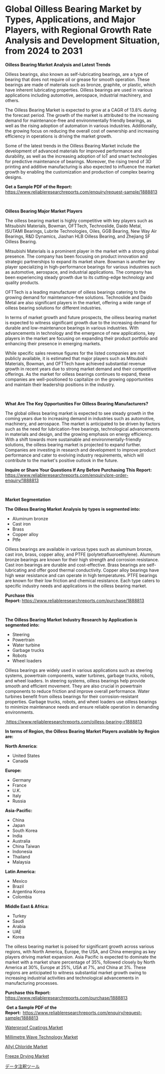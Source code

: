 <p><h1>Global Oilless Bearing Market by Types, Applications, and Major Players, with Regional Growth Rate Analysis and Development Situation, from 2024 to 2031</h1></p><p><strong>Oilless Bearing Market Analysis and Latest Trends</strong></p>
<p><p>Oilless bearings, also known as self-lubricating bearings, are a type of bearing that does not require oil or grease for smooth operation. These bearings are made of materials such as bronze, graphite, or plastic, which have inherent lubricating properties. Oilless bearings are used in various applications including automotive, aerospace, industrial machinery, and others.</p><p>The Oilless Bearing Market is expected to grow at a CAGR of 13.8% during the forecast period. The growth of the market is attributed to the increasing demand for maintenance-free and environmentally friendly bearings, as well as the rising adoption of automation in various industries. Additionally, the growing focus on reducing the overall cost of ownership and increasing efficiency in operations is driving the market growth.</p><p>Some of the latest trends in the Oilless Bearing Market include the development of advanced materials for improved performance and durability, as well as the increasing adoption of IoT and smart technologies for predictive maintenance of bearings. Moreover, the rising trend of 3D printing and additive manufacturing is also expected to influence the market growth by enabling the customization and production of complex bearing designs.</p></p>
<p><strong>Get a Sample PDF of the Report:&nbsp;</strong> <a href="https://www.reliableresearchreports.com/enquiry/request-sample/1888813">https://www.reliableresearchreports.com/enquiry/request-sample/1888813</a></p>
<p>&nbsp;</p>
<p><strong>Oilless Bearing Major Market Players</strong></p>
<p><p>The oilless bearing market is highly competitive with key players such as Mitsubishi Materials, Bowman, OFTTech, Technoslide, Daido Metal, ISUTAMI Bearings, Lubrite Technologies, Oiles, GGB Bearing, New Way Air Bearings, R&D Dynamics, Jiashan HLB Oilless Bearing, and Zhejiang SF Oilless Bearing. </p><p>Mitsubishi Materials is a prominent player in the market with a strong global presence. The company has been focusing on product innovation and strategic partnerships to expand its market share. Bowman is another key player specializing in high-performance bearings for various industries such as automotive, aerospace, and industrial applications. The company has been experiencing steady growth due to its cutting-edge technology and quality products.</p><p>OFTTech is a leading manufacturer of oilless bearings catering to the growing demand for maintenance-free solutions. Technoslide and Daido Metal are also significant players in the market, offering a wide range of oilless bearing solutions for different industries. </p><p>In terms of market growth and future prospects, the oilless bearing market is expected to witness significant growth due to the increasing demand for durable and low-maintenance bearings in various industries. With advancements in technology and the emergence of new applications, key players in the market are focusing on expanding their product portfolio and enhancing their presence in emerging markets.</p><p>While specific sales revenue figures for the listed companies are not publicly available, it is estimated that major players such as Mitsubishi Materials, Bowman, and OFTTech have achieved substantial revenue growth in recent years due to strong market demand and their competitive offerings. As the market for oilless bearings continues to expand, these companies are well-positioned to capitalize on the growing opportunities and maintain their leadership positions in the industry.</p></p>
<p>&nbsp;</p>
<p><strong>What Are The Key Opportunities For Oilless Bearing Manufacturers?</strong></p>
<p><p>The global oilless bearing market is expected to see steady growth in the coming years due to increasing demand in industries such as automotive, machinery, and aerospace. The market is anticipated to be driven by factors such as the need for lubrication-free bearings, technological advancements in materials and design, and the growing emphasis on energy efficiency. With a shift towards more sustainable and environmentally-friendly solutions, the oilless bearing market is projected to expand further. Companies are investing in research and development to improve product performance and cater to evolving industry requirements, which will contribute to the market's positive outlook in the future.</p></p>
<p><strong>Inquire or Share Your Questions If Any Before Purchasing This Report:</strong> <a href="https://www.reliableresearchreports.com/enquiry/pre-order-enquiry/1888813">https://www.reliableresearchreports.com/enquiry/pre-order-enquiry/1888813</a></p>
<p>&nbsp;</p>
<p><strong>Market Segmentation</strong></p>
<p><strong>The Oilless Bearing Market Analysis by types is segmented into:</strong></p>
<p><ul><li>Aluminum bronze</li><li>Cast iron</li><li>Brass</li><li>Copper alloy</li><li>Ptfe</li></ul></p>
<p><p>Oilless bearings are available in various types such as aluminum bronze, cast iron, brass, copper alloy, and PTFE (polytetrafluoroethylene). Aluminum bronze bearings are known for their high strength and corrosion resistance. Cast iron bearings are durable and cost-effective. Brass bearings are self-lubricating and offer good thermal conductivity. Copper alloy bearings have high wear resistance and can operate in high temperatures. PTFE bearings are known for their low friction and chemical resistance. Each type caters to specific industry needs and applications in the oilless bearing market.</p></p>
<p><strong>Purchase this Report:&nbsp;</strong><a href="https://www.reliableresearchreports.com/purchase/1888813">https://www.reliableresearchreports.com/purchase/1888813</a></p>
<p>&nbsp;</p>
<p><strong>The Oilless Bearing Market Industry Research by Application is segmented into:</strong></p>
<p><ul><li>Steering</li><li>Powertrain</li><li>Water turbine</li><li>Garbage trucks</li><li>Robots</li><li>Wheel loaders</li></ul></p>
<p><p>Oilless bearings are widely used in various applications such as steering systems, powertrain components, water turbines, garbage trucks, robots, and wheel loaders. In steering systems, oilless bearings help provide smooth and efficient movement. They are also crucial in powertrain components to reduce friction and improve overall performance. Water turbines benefit from oilless bearings for their corrosion-resistant properties. Garbage trucks, robots, and wheel loaders use oilless bearings to minimize maintenance needs and ensure reliable operation in demanding environments.</p></p>
<p><a href="https://www.reliableresearchreports.com/oilless-bearing-r1888813">&nbsp;https://www.reliableresearchreports.com/oilless-bearing-r1888813</a></p>
<p><strong>In terms of Region, the Oilless Bearing Market Players available by Region are:</strong></p>
<p>
    <p> <strong> North America: </strong>
        <ul>
            <li>United States</li>
            <li>Canada</li>
        </ul>
        </p> 
    <p> <strong> Europe: </strong>
        <ul>
            <li>Germany</li>
            <li>France</li>
            <li>U.K.</li>
            <li>Italy</li>
            <li>Russia</li>
        </ul>
        </p> 
    <p> <strong> Asia-Pacific: </strong>
        <ul>
            <li>China</li>
            <li>Japan</li>
            <li>South Korea</li>
            <li>India</li>
            <li>Australia</li>
            <li>China Taiwan</li>
            <li>Indonesia</li>
            <li>Thailand</li>
            <li>Malaysia</li>
        </ul>
        </p> 
    <p> <strong> Latin America: </strong>
        <ul>
            <li>Mexico</li>
            <li>Brazil</li>
            <li>Argentina Korea</li>
            <li>Colombia</li>
        </ul>
        </p> 
    <p> <strong> Middle East & Africa: </strong>
        <ul>
            <li>Turkey</li>
            <li>Saudi</li>
            <li>Arabia</li>
            <li>UAE</li>
            <li>Korea</li>
        </ul>
    </p>
    </p>
<p><p>The oilless bearing market is poised for significant growth across various regions, with North America, Europe, the USA, and China emerging as key players driving market expansion. Asia Pacific is expected to dominate the market with a market share percentage of 35%, followed closely by North America at 30%, Europe at 25%, USA at 7%, and China at 3%. These regions are anticipated to witness substantial market growth owing to increasing industrial activities and technological advancements in manufacturing processes.</p></p>
<p><strong>Purchase this Report: </strong><a href="https://www.reliableresearchreports.com/purchase/1888813">https://www.reliableresearchreports.com/purchase/1888813</a></p>
<p>&nbsp;<strong>Get a Sample PDF of the Report:&nbsp;&nbsp;</strong><a href="https://www.reliableresearchreports.com/enquiry/request-sample/1888813">https://www.reliableresearchreports.com/enquiry/request-sample/1888813</a></p>
<p><strong></strong></p>
<p><p><a href="https://issuu.com/reportprime-2/docs/waterproof-coatings-market-size-2030.pptx">Waterproof Coatings Market</a></p><p><a href="https://github.com/yoshih12/Market-Research-Report-List-2/blob/main/millimetre-wave-technology-market.md">Millimetre Wave Technology Market</a></p><p><a href="https://issuu.com/reportprime-2/docs/allyl-chloride-market-size-2030.pptx">Allyl Chloride Market</a></p><p><a href="https://github.com/castoriffic/Market-Research-Report-List-4/blob/main/freeze-drying-market.md">Freeze Drying Market</a></p><p><a href="https://github.com/hilmi-2a/Market-Research-Report-List-1/blob/main/793152427725.md">データ注釈ツール</a></p></p>